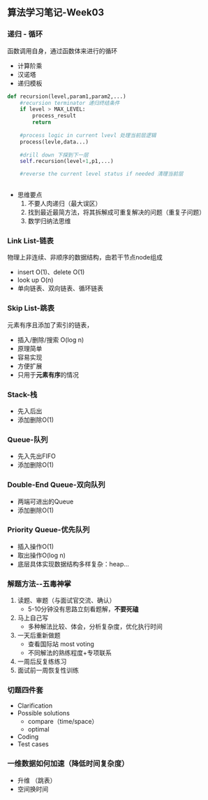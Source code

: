 ## 算法学习笔记-Week03

### 递归 - 循环
函数调用自身，通过函数体来进行的循环
* 计算阶乘
* 汉诺塔
* 递归模板
```python
def recursion(level,param1,param2,...)
    #recursion terminator 递归终结条件
    if level > MAX_LEVEL:
        process_result
        return
    
    #process logic in current lvevl 处理当前层逻辑
    process(levle,data...)
    
    #drill down 下探到下一层
    self.recursion(level+1,p1,...)

    #reverse the current level status if needed 清理当前层
    
```

* 思维要点
    1. 不要人肉递归（最大误区）
    2. 找到最近最简方法，将其拆解成可重复解决的问题（重复子问题）
    3. 数学归纳法思维


### Link List-链表
物理上非连续、非顺序的数据结构，由若干节点node组成
* insert O(1)、delete O(1)
* look up O(n)
* 单向链表、双向链表、循环链表

### Skip List-跳表
元素有序且添加了索引的链表，
* 插入/删除/搜索 O(log n)
* 原理简单
* 容易实现
* 方便扩展
* 只用于**元素有序**的情况

### Stack-栈
* 先入后出
* 添加删除O(1)

### Queue-队列
* 先入先出FIFO
* 添加删除O(1)

### Double-End Queue-双向队列
* 两端可进出的Queue
* 添加删除O(1)

### Priority Queue-优先队列
* 插入操作O(1)
* 取出操作O(log n) 
* 底层具体实现数据结构多样复杂：heap...

### 解题方法--五毒神掌
1. 读题、审题（与面试官交流、确认）
    * 5-10分钟没有思路立刻看题解，**不要死磕**
2. 马上自己写
    * 多种解法比较、体会，分析复杂度，优化执行时间
3. 一天后重新做题
    * 查看国际站 most voting
    * 不同解法的熟练程度+专项联系
4. 一周后反复练练习
5. 面试前一周恢复性训练

### 切题四件套
* Clarification
* Possible solutions
    * compare（time/space）
    * optimal
* Coding
* Test cases

### 一维数据如何加速（降低时间复杂度）
* 升维 （跳表）
* 空间换时间
